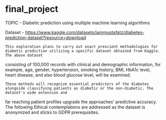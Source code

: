 # final_project
TOPIC - Diabetic prediction using multiple machine learning algorithms

Dataset - https://www.kaggle.com/datasets/iammustafatz/diabetes-prediction-dataset?resource=download 

    This exploration plans to carry out exact prescient methodologies for diabetic prediction utilizing a specific dataset obtained from Kaggle. The above dataset 
consisting of 100,000 records with clinical and demographic information, for example, age, gender, hypertension, smoking history, BMI,  HbA1c level, heart disease, and also blood glucose level, will be examined.

    These methods will recognize essential predictors of the diabetes alongside classifying patients as diabetic or the non-diabetic. The dataset's wide extension and 
far reaching patient profiles upgrade the approaches' predictive accuracy. The following Ethical contemplations are addressed as the dataset is anonymized and sticks to GDPR prerequisites. 



